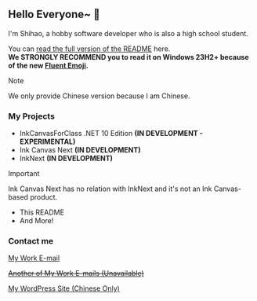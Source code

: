 ## Hello Everyone~ 👋

I'm Shihao, a hobby software developer who is also a high school student.

You can [read the full version of the README](https://github.com/ShihaoShen2025/ShihaoShen2025/blob/main/Full%20README.md) here.\
**We STRONGLY RECOMMEND you to read it on Windows 23H2+ because of the new [Fluent Emoji](https://github.com/microsoft/fluentui-emoji).**

>[!NOTE]
>
>We only provide Chinese version because I am Chinese.

### My Projects

- InkCanvasForClass .NET 10 Edition  **(IN DEVELOPMENT - EXPERIMENTAL)**
- Ink Canvas Next **(IN DEVELOPMENT)**
- InkNext **(IN DEVELOPMENT)**

> [!IMPORTANT]
>
> Ink Canvas Next has no relation with InkNext and it's not an Ink Canvas-based product.

- This README
- And More!

### Contact me

[My Work E-mail](mailto:ShihaoShen@tuta.io)

[~~Another of My Work E-mails (Unavailable)~~](mailto:ShihaoShen@ssh1579.onmicrosoft.com)

 [My WordPress Site (Chinese Only)](https://shihaoshen1.wordpress.com)



<!--## Hi there 👋-->

<!--
**ShihaoShen2025/ShihaoShen2025** is a ✨ _special_ ✨ repository because its `README.md` (this file) appears on your GitHub profile.

Here are some ideas to get you started:

- 🔭 I’m currently working on ...
- 🌱 I’m currently learning ...
- 👯 I’m looking to collaborate on ...
- 🤔 I’m looking for help with ...
- 💬 Ask me about ...
- 📫 How to reach me: ...
- 😄 Pronouns: ...
- ⚡ Fun fact: ...
-->
